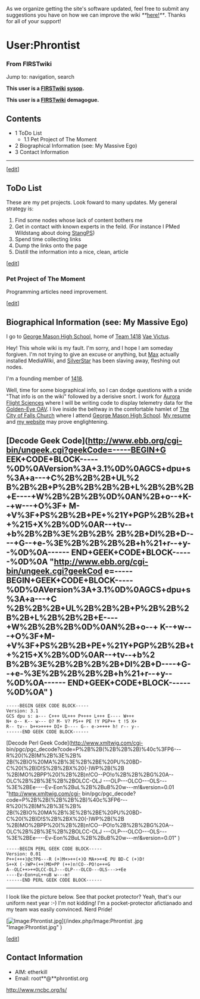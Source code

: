 As we organize getting the site's software updated, feel free to submit any
suggestions you have on how we can improve the wiki
_**_[here!](/index.php/User:Hallry/Suggestions "User:Hallry/Suggestions"
)_**_. Thanks for all of your support!

# User:Phrontist

### From FIRSTwiki

Jump to: navigation, search

**This user is a [FIRSTwiki](/index.php/FIRSTwiki "FIRSTwiki" ) [sysop](/index.php/FIRSTwiki:Administrators "FIRSTwiki:Administrators" ).**

**This user is a [FIRSTwiki](/index.php/FIRSTwiki "FIRSTwiki" ) demagogue.**

## Contents

  * 1 ToDo List
    * 1.1 Pet Project of The Moment
  * 2 Biographical Information (see: My Massive Ego)
  * 3 Contact Information  
---  
  
[[edit](/index.php?title=User:Phrontist&action=edit&section=1 "Edit section:
ToDo List" )]

##  ToDo List

These are my pet projects. Look foward to many updates. My general strategy
is:

  1. Find some nodes whose lack of content bothers me 
  2. Get in contact with known experts in the feild. (For instance I PMed Wildstang about doing [StangPS](/index.php/StangPS "StangPS" )) 
  3. Spend time collecting links 
  4. Dump the links onto the page 
  5. Distill the information into a nice, clean, article 

[[edit](/index.php?title=User:Phrontist&action=edit&section=2 "Edit section:
Pet Project of The Moment" )]

###  Pet Project of The Moment

Programming articles need improvement.

[[edit](/index.php?title=User:Phrontist&action=edit&section=3 "Edit section:
Biographical Information \(see: My Massive Ego\)" )]

##  Biographical Information (see: My Massive Ego)

I go to [George Mason High School](http://team1418.org "http://team1418.org"
), home of [Team 1418](http://team1418.org "http://team1418.org" ) [Vae
Victus](http://team1418.org "http://team1418.org" ).

Hey! This whole wiki is my fault. I'm sorry, and I hope I am someday forgiven.
I'm not trying to give an excuse or anything, but [Max](/index.php/User:Max
"User:Max" ) actually installed MediaWiki, and
[SilverStar](/index.php/User:SilverStar "User:SilverStar" ) has been slaving
away, fleshing out nodes.

I'm a founding member of [1418](/index.php/1418 "1418" ).

Well, time for some biographical info, so I can dodge questions with a snide
"That info is on the wiki" followed by a derisive snort. I work for [Aurora
Flight Sciences](http://www.aurora.aero "http://www.aurora.aero" ) where I
will be writing code to display telemetry data for the [Golden-Eye
OAV](http://www.aurora.aero/tactical/GoldenEye-50.html
"http://www.aurora.aero/tactical/GoldenEye-50.html" ). I live inside the
beltway in the comfortable hamlet of [The City of Falls
Church](http://en.wikipedia.org/wiki/Falls_Church
"http://en.wikipedia.org/wiki/Falls_Church" ) where I attend [George Mason
High School](http://www.fccps.k12.va.us/gm/ "http://www.fccps.k12.va.us/gm/"
). [My resume](http://phrontist.org/resume.html
"http://phrontist.org/resume.html" ) and [my website](http://phrontist.org
"http://phrontist.org" ) may prove englightening.

[Decode Geek Code](http://www.ebb.org/cgi-bin/ungeek.cgi?geekCode=-----BEGIN+G
EEK+CODE+BLOCK-----%0D%0AVersion%3A+3.1%0D%0AGCS+dpu+s%3A+a---+C%2B%2B%2B+UL%2
B%2B%2B+P%2B%2B%2B%2B+L%2B%2B%2B+E----+W%2B%2B%2B%0D%0AN%2B+o--+K--+w---+O%3F+
M-+V%3F+PS%2B%2B+PE+%21Y+PGP%2B%2B+t+%215+X%2B%0D%0AR--+tv--+b%2B%2B%3E%2B%2B%
2B%2B+DI%2B+D----+G--+e-%3E%2B%2B%2B%2B+h%21+r--+y--%0D%0A------
END+GEEK+CODE+BLOCK------%0D%0A "http://www.ebb.org/cgi-bin/ungeek.cgi?geekCod
e=-----BEGIN+GEEK+CODE+BLOCK-----%0D%0AVersion%3A+3.1%0D%0AGCS+dpu+s%3A+a---+C
%2B%2B%2B+UL%2B%2B%2B+P%2B%2B%2B%2B+L%2B%2B%2B+E----+W%2B%2B%2B%0D%0AN%2B+o--+
K--+w---+O%3F+M-+V%3F+PS%2B%2B+PE+%21Y+PGP%2B%2B+t+%215+X%2B%0D%0AR--+tv--+b%2
B%2B%3E%2B%2B%2B%2B+DI%2B+D----+G--+e-%3E%2B%2B%2B%2B+h%21+r--+y--%0D%0A------
END+GEEK+CODE+BLOCK------%0D%0A" )  
---  
      
    
    -----BEGIN GEEK CODE BLOCK-----
    Version: 3.1
    GCS dpu s: a--- C+++ UL+++ P++++ L+++ E---- W+++
    N+ o-- K-- w--- O? M- V? PS++ PE !Y PGP++ t !5 X+
    R-- tv-- b++>++++ DI+ D---- G-- e->++++ h! r-- y--
    ------END GEEK CODE BLOCK------
      
  
[Decode Perl Geek Code](http://www.xmltwig.com/cgi-
bin/pgc/pgc_decode?code=P%2B%2B\(%2B%2B%2B\)%40c%3FP6---R%20\(%2B\)M%2B%3E%2B%
2B\(%2B\)O%20MA%2B%3E%2B%2BE%20PU%20BD-C%20\(%2B\)D!S%2B%2BX%20\(-\)WP%2B\(%2B
%2B\)MO%2BPP%20\(%2B%2B\)n!CO--PO!o%2B%2B%2BG%20A--OLC%2B%2B%3E%2B%2BOLCC-OLJ
---OLP---OLCO---OLS---%3E%2BEe----Ev-Eon%2BuL%2B%2BuB%20w---m!&version=0.01
"http://www.xmltwig.com/cgi-
bin/pgc/pgc_decode?code=P%2B%2B\(%2B%2B%2B\)%40c%3FP6---R%20\(%2B\)M%2B%3E%2B%
2B\(%2B\)O%20MA%2B%3E%2B%2BE%20PU%20BD-C%20\(%2B\)D!S%2B%2BX%20\(-\)WP%2B\(%2B
%2B\)MO%2BPP%20\(%2B%2B\)n!CO--PO!o%2B%2B%2BG%20A--OLC%2B%2B%3E%2B%2BOLCC-OLJ
---OLP---OLCO---OLS---%3E%2BEe----Ev-Eon%2BuL%2B%2BuB%20w---m!&version=0.01" )  
      
    
    -----BEGIN PERL GEEK CODE BLOCK-----
    Version: 0.01
    P++(+++)@c?P6---R (+)M+>++(+)O MA+>++E PU BD-C (+)D!
    S++X (-)WP+(++)MO+PP (++)n!CO--PO!o+++G
    A--OLC++>++OLCC-OLJ---OLP---OLCO---OLS--->+Ee
    ----Ev-Eon+uL++uB w---m!
    ------END PERL GEEK CODE BLOCK------
      
  
* * *

I look like the picture below. See that pocket protector? Yeah, that's our
uniform next year :-) I'm not kidding! I'm a pocket-protector afictianado and
my team was easily convinced. Nerd Pride!

[![Image:Phrontist.jpg](/media/3/32/Phrontist.jpg)](/index.php/Image:Phrontist
.jpg "Image:Phrontist.jpg" )

[[edit](/index.php?title=User:Phrontist&action=edit&section=4 "Edit section:
Contact Information" )]

##  Contact Information

  * AIM: etherkill 
  * Email: root**@**phrontist.org 

<http://www.rncbc.org/ls/>

